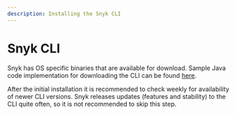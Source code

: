 ```yaml
---
description: Installing the Snyk CLI
---
```


# Snyk CLI

Snyk has OS specific binaries that are available for download. Sample Java code implementation for downloading the CLI can be found [here](https://github.com/jenkinsci/snyk-security-scanner-plugin/blob/master/src/main/java/io/snyk/jenkins/tools/internal/DownloadService.java).

After the initial installation it is recommended to check weekly for availability of newer CLI versions. Snyk releases updates (features and stability) to the CLI quite often, so it is not recommended to skip this step.
